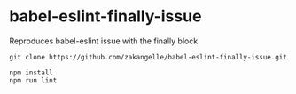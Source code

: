 # babel-eslint-finally-issue

Reproduces babel-eslint issue with the finally block

```
git clone https://github.com/zakangelle/babel-eslint-finally-issue.git

npm install
npm run lint
```
